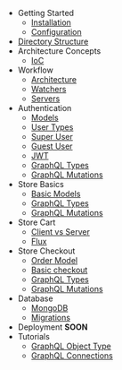 - Getting Started
  - [Installation](start/installation.md)
  - [Configuration](start/configuration.md)
- [Directory Structure](structure/index.md)
- Architecture Concepts
  - [IoC](architecutre/ioc.md)
- Workflow
  - [Architecture]('workflow/architecture'.md)
  - [Watchers](workflow/watchers.md)
  - [Servers](workflow/servers.md)
- Authentication
  - [Models](auth/models.md)
  - [User Types](auth/user-types.md)
  - [Super User](auth/super-user.md)
  - [Guest User](auth/guest-user.md)
  - [JWT](auth/jwt.md)
  - [GraphQL Types](authentication/grahpql-types.md)
  - [GraphQL Mutations](authentication/grahpql-mutations.md)
- Store Basics
  - [Basic Models](store/models.md)
  - [GraphQL Types](store/grahpql-types.md)
  - [GraphQL Mutations](store/grahpql-mutations.md)
- Store Cart
  - [Client vs Server](cart/client-server.md)
  - [Flux](cart/client-server.md)
- Store Checkout
  - [Order Model](checkout/order-model.md)
  - [Basic checkout](checkout/basic-checkout.md)
  - [GraphQL Types](checkout/grahpql-types.md)
  - [GraphQL Mutations](checkout/grahpql-mutations.md)
- Database
  - [MongoDB](database/mongodb.md)
  - [Migrations](database/migrations.md)
- Deployment **SOON**
- Tutorials
  - [GraphQL Object Type](tutorials/graphql-object-type.md)
  - [GraphQL Connections](tutorials/graphql-connections.md)
